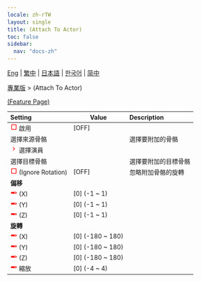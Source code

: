 ```yaml
---
locale: zh-rTW
layout: single
title: (Attach To Actor)
toc: false
sidebar:
  nav: "docs-zh"
---
```

[Eng](/dancexr/menu/2025.4/actor/attach_to_actor) | [繁中](/tw/dancexr/menu/2025.4/actor/attach_to_actor) | [日本語](/jp/dancexr/menu/2025.4/actor/attach_to_actor) | [한국어](/kr/dancexr/menu/2025.4/actor/attach_to_actor) | [简中](/zh/dancexr/menu/2025.4/actor/attach_to_actor)

[專業版](../menu#專業版) > (Attach To Actor)



[(Feature Page)](/dancexr/features/attach_to_actor)

| Setting | Value | Description |
| :--- | --- | :--- |
|<nobr><img src="/images/icon/ic_check_off.png" alt="check off icon"/> 啟用</nobr>| [OFF] | 
|<nobr> 選擇來源骨骼</nobr>|| 選擇要附加的骨骼
|<nobr><img src="/images/icon/ic_chevron.png" alt="chevron icon"/> 選擇演員</nobr>|  |  |
|<nobr> 選擇目標骨骼</nobr>|| 選擇要附加的目標骨骼
|<nobr><img src="/images/icon/ic_check_off.png" alt="check off icon"/> (Ignore Rotation)</nobr>| [OFF] | 忽略附加骨骼的旋轉
|<nobr> <b>偏移</b></nobr>|| 
|<nobr><img src="/images/icon/ic_slider.png" alt="slider icon"/> (X)</nobr>| [0] (-1 ~ 1) | 
|<nobr><img src="/images/icon/ic_slider.png" alt="slider icon"/> (Y)</nobr>| [0] (-1 ~ 1) | 
|<nobr><img src="/images/icon/ic_slider.png" alt="slider icon"/> (Z)</nobr>| [0] (-1 ~ 1) | 
|<nobr> <b>旋轉</b></nobr>|| 
|<nobr><img src="/images/icon/ic_slider.png" alt="slider icon"/> (X)</nobr>| [0] (-180 ~ 180) | 
|<nobr><img src="/images/icon/ic_slider.png" alt="slider icon"/> (Y)</nobr>| [0] (-180 ~ 180) | 
|<nobr><img src="/images/icon/ic_slider.png" alt="slider icon"/> (Z)</nobr>| [0] (-180 ~ 180) | 
|<nobr><img src="/images/icon/ic_slider.png" alt="slider icon"/> 縮放</nobr>| [0] (-4 ~ 4) | 
